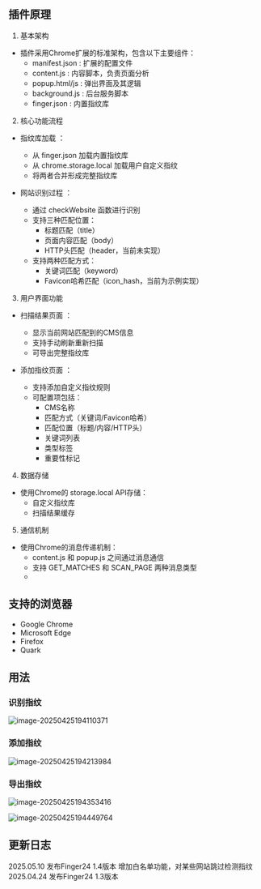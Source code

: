 ## 插件原理

1. 基本架构
- 插件采用Chrome扩展的标准架构，包含以下主要组件：
  - manifest.json : 扩展的配置文件
  - content.js : 内容脚本，负责页面分析
  - popup.html/js : 弹出界面及其逻辑
  - background.js : 后台服务脚本
  - finger.json : 内置指纹库
2. 核心功能流程
- 指纹库加载 ：
  
  - 从 finger.json 加载内置指纹库
  - 从 chrome.storage.local 加载用户自定义指纹
  - 将两者合并形成完整指纹库
- 网站识别过程 ：
  
  - 通过 checkWebsite 函数进行识别
  - 支持三种匹配位置：
    - 标题匹配（title）
    - 页面内容匹配（body）
    - HTTP头匹配（header，当前未实现）
  - 支持两种匹配方式：
    - 关键词匹配（keyword）
    - Favicon哈希匹配（icon_hash，当前为示例实现）
3. 用户界面功能
- 扫描结果页面 ：
  
  - 显示当前网站匹配到的CMS信息
  - 支持手动刷新重新扫描
  - 可导出完整指纹库
- 添加指纹页面 ：
  
  - 支持添加自定义指纹规则
  - 可配置项包括：
    - CMS名称
    - 匹配方式（关键词/Favicon哈希）
    - 匹配位置（标题/内容/HTTP头）
    - 关键词列表
    - 类型标签
    - 重要性标记
4. 数据存储
- 使用Chrome的 storage.local API存储：
  - 自定义指纹库
  - 扫描结果缓存
5. 通信机制
- 使用Chrome的消息传递机制：
  - content.js 和 popup.js 之间通过消息通信
  - 支持 GET_MATCHES 和 SCAN_PAGE 两种消息类型
  - 
## 支持的浏览器

- Google Chrome
- Microsoft Edge
- Firefox
- Quark

## 用法

### 识别指纹

![image-20250425194110371](images/image-20250425194110371.png)

### 添加指纹

![image-20250425194213984](images/image-20250425194213984.png)

### 导出指纹

![image-20250425194353416](images/image-20250425194353416.png)

![image-20250425194449764](images/image-20250425194449764.png)

## 更新日志
2025.05.10 发布Finger24 1.4版本 增加白名单功能，对某些网站跳过检测指纹
2025.04.24 发布Finger24 1.3版本
